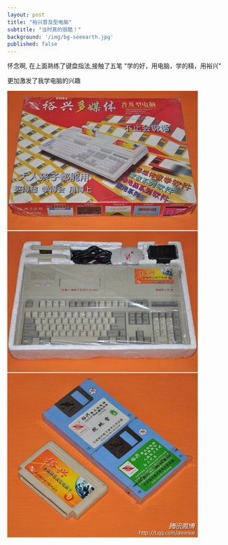 ```yaml
---
layout: post
title: "裕兴普及型电脑"
subtitle: "当时真的很酷！"
background: '/img/bg-seeearth.jpg'
published: false
---
```


怀念啊, 在上面熟练了键盘指法,接触了五笔 "学的好，用电脑，学的精，用裕兴"

更加激发了我学电脑的兴趣

![裕兴普及型电脑](/img/posts/裕兴.jpg "裕兴普及型电脑")